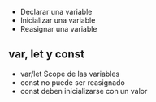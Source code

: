 - Declarar una variable
- Inicializar una variable
- Reasignar una variable

## var, let y const

- var/let Scope de las variables
- const no puede ser reasignado
- const deben inicializarse con un valor